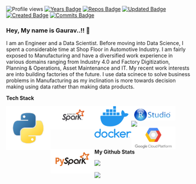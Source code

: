 ![Profile views](https://gpvc.arturio.dev/grvsrm)
[![Years Badge](https://badges.pufler.dev/years/grvsrm)](https://badges.pufler.dev)
[![Repos Badge](https://badges.pufler.dev/repos/grvsrm)](https://badges.pufler.dev)
[![Updated Badge](https://badges.pufler.dev/updated/grvsrm/grvsrm)](https://badges.pufler.dev)
[![Created Badge](https://badges.pufler.dev/created/grvsrm/grvsrm)](https://badges.pufler.dev)
[![Commits Badge](https://badges.pufler.dev/commits/monthly/grvsrm)](https://badges.pufler.dev)

### Hey, My name is Gaurav..!! 👋
I am an Engineer and a Data Scientist. Before moving into Data Science, I spent a considerable time at Shop Floor in Automotive Industry. I am fairly exposed to Manufacturing and have a diversified work experience in various domains ranging from Industry 4.0 and Factory Digitization, Planning & Operations, Asset Maintenance and IT. My recent work interests are into building factories of the future. I use data scinece to solve business problems in Manufacturing as my inclination is more towards decision making using data rather than making data products.

<b>Tech Stack</b>

<img align="left" width="120px" src="https://raw.githubusercontent.com/github/explore/80688e429a7d4ef2fca1e82350fe8e3517d3494d/topics/python/python.png" />  <img align="left" width="120px" src="https://github.com/vin725k/vin725k/blob/master/do-big-data-analysis-in-pyspark.png" />  <img align="left" width="100px" src="https://github.com/vin725k/vin725k/blob/master/docker.png" />  <img align="left" width="120px" src="https://github.com/vin725k/vin725k/blob/master/RStudio.png" />  <img align="left" width="100px" src="https://pytorch.org/assets/images/pytorch-logo.png" /> 
<img align="left" width="120px" src="https://github.com/vin725k/vin725k/blob/master/google-cloud-platform.png" /> 
<img align="left" width="120px" src="https://github.com/vin725k/vin725k/blob/master/pyspark.jpeg" /> 
<br>
<br/>
<br>
<br>
<br/>
<br>


<b>My Github Stats</b> 

<p align = "left">
  <img src="https://github-readme-stats.vercel.app/api?username=grvsrm&&show_icons=true&title_color=ffffff&icon_color=bb2acf&text_color=daf7dc&bg_color=151515">
<p align = "left">
  <img src = "https://github-readme-stats.vercel.app/api/top-langs/?username=grvsrm&hide=css,java,html&theme=tokyonight">
</p>

</details>
<!--
**grvsrm/grvsrm** is a ✨ _special_ ✨ repository because its `README.md` (this file) appears on your GitHub profile.

Here are some ideas to get you started:

- 🔭 I’m currently working on ...
- 🌱 I’m currently learning ...
- 👯 I’m looking to collaborate on ...
- 🤔 I’m looking for help with ...
- 💬 Ask me about ...
- 📫 How to reach me: ...
- 😄 Pronouns: ...
- ⚡ Fun fact: ...
-->
